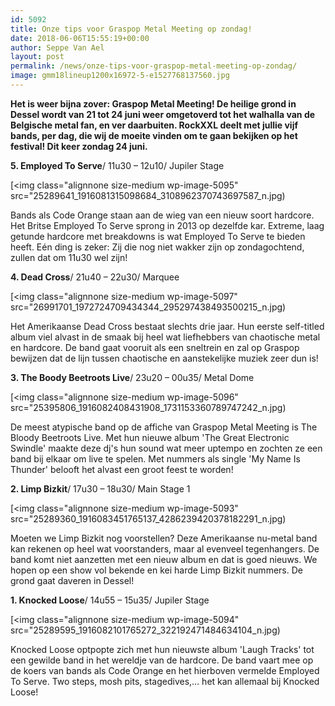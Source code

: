 ```yaml
---
id: 5092
title: Onze tips voor Graspop Metal Meeting op zondag!
date: 2018-06-06T15:55:19+00:00
author: Seppe Van Ael
layout: post
permalink: /news/onze-tips-voor-graspop-metal-meeting-op-zondag/
image: gmm18lineup1200x16972-5-e1527768137560.jpg
---
```

**Het is weer bijna zover: Graspop Metal Meeting! De heilige grond in Dessel wordt van 21 tot 24 juni weer omgetoverd tot het walhalla van de Belgische metal fan, en ver daarbuiten. RockXXL deelt met jullie vijf bands, per dag, die wij de moeite vinden om te gaan bekijken op het festival! Dit keer zondag 24 juni.**

**5. Employed To Serve**/ 11u30 – 12u10/ Jupiler Stage

[<img class="alignnone size-medium wp-image-5095" src="25289641_1916081315098684_3108962370743697587_n.jpg)

Bands als Code Orange staan aan de wieg van een nieuw soort hardcore. Het Britse Employed To Serve sprong in 2013 op dezelfde kar. Extreme, laag getunde hardcore met breakdowns is wat Employed To Serve te bieden heeft. Eén ding is zeker: Zij die nog niet wakker zijn op zondagochtend, zullen dat om 11u30 wel zijn!



**4. Dead Cross**/ 21u40 – 22u30/ Marquee

[<img class="alignnone size-medium wp-image-5097" src="26991701_1972724709434344_295297438493500215_n.jpg)

Het Amerikaanse Dead Cross bestaat slechts drie jaar. Hun eerste self-titled album viel alvast in de smaak bij heel wat liefhebbers van chaotische metal en hardcore. De band gaat vooruit als een sneltrein en zal op Graspop bewijzen dat de lijn tussen chaotische en aanstekelijke muziek zeer dun is!



**3. The Boody Beetroots Live**/ 23u20 – 00u35/ Metal Dome

[<img class="alignnone size-medium wp-image-5096" src="25395806_1916082408431908_1731153360789747242_n.jpg)

De meest atypische band op de affiche van Graspop Metal Meeting is The Bloody Beetroots Live. Met hun nieuwe album 'The Great Electronic Swindle' maakte deze dj's hun sound wat meer uptempo en zochten ze een band bij elkaar om live te spelen. Met nummers als single 'My Name Is Thunder' belooft het alvast een groot feest te worden!



**2. Limp Bizkit**/ 17u30 – 18u30/ Main Stage 1

[<img class="alignnone size-medium wp-image-5093" src="25289360_1916083451765137_4286239420378182291_n.jpg)

Moeten we Limp Bizkit nog voorstellen? Deze Amerikaanse nu-metal band kan rekenen op heel wat voorstanders, maar al evenveel tegenhangers. De band komt niet aanzetten met een nieuw album en dat is goed nieuws. We hopen op een show vol bekende en kei harde Limp Bizkit nummers. De grond gaat daveren in Dessel!



**1. Knocked Loose**/ 14u55 – 15u35/ Jupiler Stage

[<img class="alignnone size-medium wp-image-5094" src="25289595_1916082101765272_322192471484634104_n.jpg)

Knocked Loose optpopte zich met hun nieuwste album 'Laugh Tracks' tot een gewilde band in het wereldje van de hardcore. De band vaart mee op de koers van bands als Code Orange en het hierboven vermelde Employed To Serve. Two steps, mosh pits, stagedives,&#8230; het kan allemaal bij Knocked Loose!